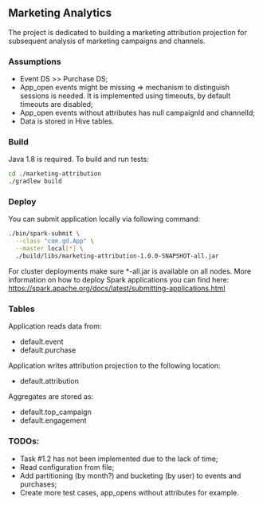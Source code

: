 ## Marketing Analytics

The project is dedicated to building a marketing attribution projection for subsequent analysis of marketing campaigns and channels.

### Assumptions
* Event DS >> Purchase DS;
* App_open events might be missing => mechanism to distinguish sessions is needed. It is implemented using timeouts, by default timeouts are disabled;
* App_open events without attributes has null campaignId and channelId;
* Data is stored in Hive tables.

### Build
Java 1.8 is required. To build and run tests:
```bash
cd ./marketing-attribution
./gradlew build
```

### Deploy
You can submit application locally via following command:
```bash
./bin/spark-submit \
  --class "com.gd.App" \
  --master local[*] \
  ./build/libs/marketing-attribution-1.0.0-SNAPSHOT-all.jar
```
For cluster deployments make sure *-all.jar is available on all nodes. More information on how to deploy Spark applications you can find here:
https://spark.apache.org/docs/latest/submitting-applications.html

### Tables
Application reads data from:
* default.event
* default.purchase

Application writes attribution projection to the following location:
* default.attribution

Aggregates are stored as:
* default.top_campaign
* default.engagement

### TODOs:
* Task #1.2 has not been implemented due to the lack of time;
* Read configuration from file;
* Add partitioning (by month?) and bucketing (by user) to events and purchases;
* Create more test cases, app_opens without attributes for example.
